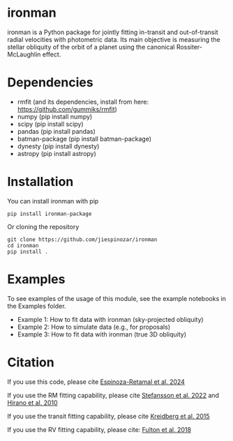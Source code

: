 # ironman

ironman is a Python package for jointly fitting in-transit and out-of-transit radial velocities with photometric data. Its main objective is measuring the stellar obliquity of the orbit of a planet using the canonical Rossiter-McLaughlin effect.

# Dependencies

- rmfit (and its dependencies, install from here: https://github.com/gummiks/rmfit)
- numpy (pip install numpy)
- scipy (pip install scipy)
- pandas (pip install pandas)
- batman-package (pip install batman-package)
- dynesty (pip install dynesty)
- astropy (pip install astropy)

# Installation

You can install ironman with pip

```
pip install ironman-package
```
Or cloning the repository

```
git clone https://github.com/jiespinozar/ironman
cd ironman
pip install .
```

# Examples

To see examples of the usage of this module, see the example notebooks in the Examples folder.

- Example 1: How to fit data with ironman (sky-projected obliquity)
- Example 2: How to simulate data (e.g., for proposals)
- Example 3: How to fit data with ironman (true 3D obliquity)

# Citation

If you use this code, please cite [Espinoza-Retamal et al. 2024](https://ui.adsabs.harvard.edu/abs/2024arXiv240618631E/abstract)

If you use the RM fitting capability, please cite [Stefansson et al. 2022](https://ui.adsabs.harvard.edu/abs/2022ApJ...931L..15S/abstract) and [Hirano et al. 2010](https://ui.adsabs.harvard.edu/abs/2010ApJ...709..458H/abstract)

If you use the transit fitting capability, please cite [Kreidberg et al. 2015](https://ui.adsabs.harvard.edu/abs/2015ascl.soft10002K/abstract)

If you use the RV fitting capability, please cite: [Fulton et al. 2018](https://ui.adsabs.harvard.edu/abs/2018PASP..130d4504F/abstract)

